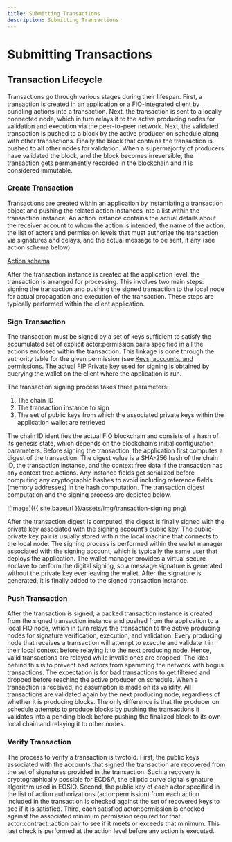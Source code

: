 ```yaml
---
title: Submitting Transactions
description: Submitting Transactions
---
```


# Submitting Transactions

## Transaction Lifecycle

Transactions go through various stages during their lifespan. First, a transaction is created in an application or a FIO-integrated client by bundling actions into a transaction. Next, the transaction is sent to a locally connected node, which in turn relays it to the active producing nodes for validation and execution via the peer-to-peer network. Next, the validated transaction is pushed to a block by the active producer on schedule along with other transactions. Finally the block that contains the transaction is pushed to all other nodes for validation. When a supermajority of producers have validated the block, and the block becomes irreversible, the transaction gets permanently recorded in the blockchain and it is considered immutable.

### Create Transaction
Transactions are created within an application by instantiating a transaction object and pushing the related action instances into a list within the transaction instance. An action instance contains the actual details about the receiver account to whom the action is intended, the name of the action, the list of actors and permission levels that must authorize the transaction via signatures and delays, and the actual message to be sent, if any (see action schema below).

[Action schema]({{site.baseurl}}/pages/api/fio-api/#post-action)

After the transaction instance is created at the application level, the transaction is arranged for processing. This involves two main steps: signing the transaction and pushing the signed transaction to the local node for actual propagation and execution of the transaction. These steps are typically performed within the client application.

### Sign Transaction

The transaction must be signed by a set of keys sufficient to satisfy the accumulated set of explicit actor:permission pairs specified in all the actions enclosed within the transaction. This linkage is done through the authority table for the given permission (see [Keys, accounts, and permissions]({{site.baseurl}}/docs/fio-protocol/keys-accounts). The actual FIP Private key used for signing is obtained by querying the wallet on the client where the application is run.

The transaction signing process takes three parameters: 
1. The chain ID
2. The transaction instance to sign
3. The set of public keys from which the associated private keys within the application wallet are retrieved

The chain ID identifies the actual FIO blockchain and consists of a hash of its genesis state, which depends on the blockchain’s initial configuration parameters. Before signing the transaction, the application first computes a digest of the transaction. The digest value is a SHA-256 hash of the chain ID, the transaction instance, and the context free data if the transaction has any context free actions. Any instance fields get serialized before computing any cryptographic hashes to avoid including reference fields (memory addresses) in the hash computation. The transaction digest computation and the signing process are depicted below.

![Image]({{ site.baseurl }}/assets/img/transaction-signing.png)

After the transaction digest is computed, the digest is finally signed with the private key associated with the signing account’s public key. The public-private key pair is usually stored within the local machine that connects to the local node. The signing process is performed within the wallet manager associated with the signing account, which is typically the same user that deploys the application. The wallet manager provides a virtual secure enclave to perform the digital signing, so a message signature is generated without the private key ever leaving the wallet. After the signature is generated, it is finally added to the signed transaction instance.

### Push Transaction
After the transaction is signed, a packed transaction instance is created from the signed transaction instance and pushed from the application to a local FIO node, which in turn relays the transaction to the active producing nodes for signature verification, execution, and validation. Every producing node that receives a transaction will attempt to execute and validate it in their local context before relaying it to the next producing node. Hence, valid transactions are relayed while invalid ones are dropped. The idea behind this is to prevent bad actors from spamming the network with bogus transactions. The expectation is for bad transactions to get filtered and dropped before reaching the active producer on schedule. When a transaction is received, no assumption is made on its validity. All transactions are validated again by the next producing node, regardless of whether it is producing blocks. The only difference is that the producer on schedule attempts to produce blocks by pushing the transactions it validates into a pending block before pushing the finalized block to its own local chain and relaying it to other nodes.

### Verify Transaction
The process to verify a transaction is twofold. First, the public keys associated with the accounts that signed the transaction are recovered from the set of signatures provided in the transaction. Such a recovery is cryptographically possible for ECDSA, the elliptic curve digital signature algorithm used in EOSIO. Second, the public key of each actor specified in the list of action authorizations (actor:permission) from each action included in the transaction is checked against the set of recovered keys to see if it is satisfied. Third, each satisfied actor:permission is checked against the associated minimum permission required for that actor:contract::action pair to see if it meets or exceeds that minimum. This last check is performed at the action level before any action is executed.

